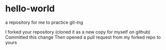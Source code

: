 # hello-world
a repository for me to practice git-ing

I forked your repository (cloned it as a new copy for myself on github)
Committed this change
Then opened a pull request from my forked repo to yours
